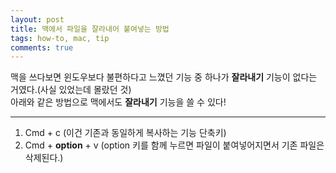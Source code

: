```yaml
---
layout: post
title: 맥에서 파일을 잘라내어 붙여넣는 방법
tags: how-to, mac, tip
comments: true
---
```

  
맥을 쓰다보면 윈도우보다 불편하다고 느꼈던 기능 중 하나가 **잘라내기** 기능이 없다는 거였다.(사실 있었는데 몰랐던 것)  
아래와 같은 방법으로 맥에서도 **잘라내기** 기능을 쓸 수 있다!
  
***
  
1. Cmd + c (이건 기존과 동일하게 복사하는 기능 단축키)
2. Cmd + **option** + v (option 키를 함께 누르면 파일이 붙여넣어지면서 기존 파일은 삭제된다.)

  